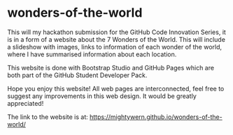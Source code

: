 # wonders-of-the-world
This will my hackathon submission for the GitHub Code Innovation Series, it is in a form of a website about the 7 Wonders of the World. This will include a slideshow with images, links to information of each wonder of the world, where I have summarised information about each location.

This website is done with Bootstrap Studio and GitHub Pages which are both part of the GitHub Student Developer Pack.

Hope you enjoy this website! All web pages are interconnected, feel free to suggest any improvements in this web design. It would be greatly appreciated!

The link to the website is at: https://mightywern.github.io/wonders-of-the-world/
